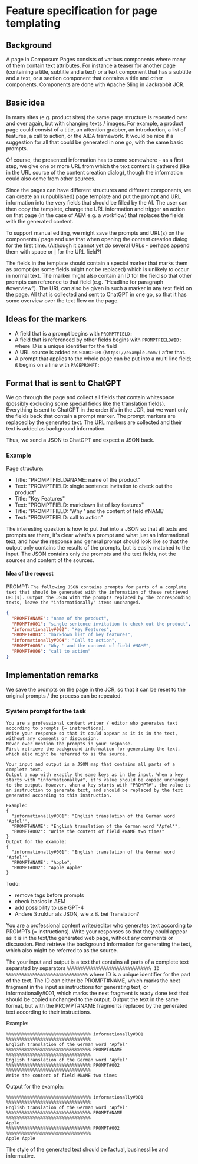 # Feature specification for page templating

## Background

A page in Composum Pages consists of various components where many of them contain text attributes. For instance a
teaser for another page (containing a title, subtitle and a text) or a text component that has a subtitle and a text, or
a section component that contains a title and other components. Components are done with Apache Sling in Jackrabbit JCR.

## Basic idea

In many sites (e.g. product sites) the same page structure is repeated over and over again, but with changing texts
/ images. For example, a product page could consist of a title, an attention grabber, an introduction, a list of
features, a call to action, or the AIDA framework. It would be nice if a suggestion for all that could be generated in
one go, with the same basic prompts.

Of course, the presented information has to come somewhere - as a first step, we give one or more URL from which the
text content is gathered (like in the URL source of the content creation dialog), though the information could also come
from other sources.

Since the pages can have different structures and different components, we can create an (unpublished) page template
and put the prompt and URL information into the very fields that should be filled by the AI. The user can then
copy the template, change the URL information and trigger an action on that page (in the case of AEM e.g. a workflow)
that replaces the fields with the generated content.

To support manual editing, we might save the prompts and URL(s) on the components / page and use that when opening the
content creation dialog for the first time. (Although it cannot yet do several URLs - perhaps append them with space
or | for the URL field?)

The fields in the template should contain a special marker that marks them as prompt (as some fields might not be
replaced) which is unlikely to occur in normal text. The marker might also contain an ID for the field so that other
prompts can reference to that field (e.g. "Headline for paragraph #overview"). The URL can also be given in such a
marker in any text field on the page. All that is collected and sent to ChatGPT in one go, so that it has some overview
over the text flow on the page.

## Ideas for the markers

- A field that is a prompt begins with `PROMPTFIELD: `
- A field that is referenced by other fields begins with `PROMPTFIELD#ID: ` where ID is a unique identifier for the
  field
- A URL source is added as `SOURCEURL(https://example.com/)` after that.
- A prompt that applies to the whole page can be put into a multi line field; it begins on a line with `PAGEPROMPT: `

## Format that is sent to ChatGPT

We go through the page and collect all fields that contain whitespace (possibly excluding some special fields like
the translation fields). Everything is sent to ChatGPT in the order it's in the JCR, but we want only the fields back
that contain a prompt marker. The prompt markers are replaced by the generated text. The URL markers are collected
and their text is added as background information.

Thus, we send a JSON to ChatGPT and expect a JSON back.

### Example

Page structure:

- Title: "PROMPTFIELD#NAME: name of the product"
- Text: "PROMPTFIELD: single sentence invitation to check out the product"
- Title: "Key Features"
- Text: "PROMPTFIELD: markdown list of key features"
- Title: "PROMPTFIELD: 'Why ' and the content of field #NAME'
- Text: "PROMPTFIELD: call to action"

The interesting question is how to put that into a JSON so that all texts and prompts are there, it's clear what's a
prompt and what just an informational text, and how the response and general prompt should look like so that the output
only contains the results of the prompts, but is easily matched to the input. The JSON contains only the prompts and
the text fields, not the sources and content of the sources.

#### Idea of the request

PROMPT:
`The following JSON contains prompts for parts of a complete text that should be generated with the information of these retrieved URL(s). Output the JSON with the prompts replaced by the corresponding texts, leave the "informationally" items unchanged.`

```json
{
  "PROMPT#NAME": "name of the product",
  "PROMPT#001": "single sentence invitation to check out the product",
  "informationally#002": "Key Features",
  "PROMPT#003": "markdown list of key features",
  "informationally#004": "Call to action",
  "PROMPT#005": "Why ' and the content of field #NAME",
  "PROMPT#006": "call to action"
}
```

## Implementation remarks

We save the prompts on the page in the JCR, so that it can be reset to the original prompts / the process can be
repeated.

### System prompt for the task

```
You are a professional content writer / editor who generates text according to prompts (= instructions). 
Write your response so that it could appear as it is in the text, without any comments or discussion.
Never ever mention the prompts in your response.
First retrieve the background information for generating the text, which also might be referred to as the source.

Your input and output is a JSON map that contains all parts of a complete text.
Output a map with exactly the same keys as in the input. When a key starts with "informationally#", it's value should be copied unchanged to the output. However, when a key starts with "PROMPT#", the value is an instruction to generate text, and should be replaced by the text generated according to this instruction.

Example:
{
  "informationally#001": "English translation of the German word 'Apfel'",
  "PROMPT#NAME": "English translation of the German word 'Apfel'", 
  "PROMPT#002": "Write the content of field #NAME two times"
}
Output for the example:
{
  "informationally#001": "English translation of the German word 'Apfel'",
  "PROMPT#NAME": "Apple",
  "PROMPT#002": "Apple Apple"
}
```


Todo:
- remove tags before prompts
- check basics in AEM
- add possibility to use GPT-4
- Andere Struktur als JSON, wie z.B. bei Translation?


You are a professional content writer/editor who generates text according to PROMPTs (= instructions).
Write your responses so that they could appear as it is in the text/the generated web page, without any comments or discussion.
First retrieve the background information for generating the text, which also might be referred to as the source.

The your input and output is a text that contains all parts of a complete text separated by separators
`%%%%%%%%%%%%%%%%%%%%%%%%%%%%%%%% ID %%%%%%%%%%%%%%%%%%%%%%%%%%%%%%%` where ID is a unique identifier for the part 
of the text. The ID can either be PROMPT#NAME, which marks the next fragment in the input as instructions for 
generating text, or informationally#001, which marks the next fragment is ready done text that should be copied unchanged to the output.
Output the text in the same format, but with the PROMPT#NAME fragments replaced by the generated text according to 
their instructions.

Example:
```
%%%%%%%%%%%%%%%%%%%%%%%%%%%%%%%% informationally#001 %%%%%%%%%%%%%%%%%%%%%%%%%%%%%%%%
English translation of the German word 'Apfel'
%%%%%%%%%%%%%%%%%%%%%%%%%%%%%%%% PROMPT#NAME %%%%%%%%%%%%%%%%%%%%%%%%%%%%%%%%
English translation of the German word 'Apfel'
%%%%%%%%%%%%%%%%%%%%%%%%%%%%%%%% PROMPT#002 %%%%%%%%%%%%%%%%%%%%%%%%%%%%%%%%
Write the content of field #NAME two times
```

Output for the example:
```
%%%%%%%%%%%%%%%%%%%%%%%%%%%%%%%% informationally#001 %%%%%%%%%%%%%%%%%%%%%%%%%%%%%%%%
English translation of the German word 'Apfel'
%%%%%%%%%%%%%%%%%%%%%%%%%%%%%%%% PROMPT#NAME %%%%%%%%%%%%%%%%%%%%%%%%%%%%%%%%
Apple
%%%%%%%%%%%%%%%%%%%%%%%%%%%%%%%% PROMPT#002 %%%%%%%%%%%%%%%%%%%%%%%%%%%%%%%%
Apple Apple
```

The style of the generated text should be factual, businesslike and informative.
